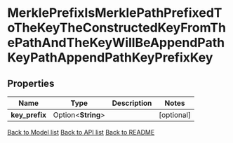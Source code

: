 # MerklePrefixIsMerklePathPrefixedToTheKeyTheConstructedKeyFromThePathAndTheKeyWillBeAppendPathKeyPathAppendPathKeyPrefixKey

## Properties

Name | Type | Description | Notes
------------ | ------------- | ------------- | -------------
**key_prefix** | Option<**String**> |  | [optional]

[Back to Model list](../README.md#documentation-for-models) [Back to API list](../README.md#documentation-for-api-endpoints) [Back to README](../README.md)


